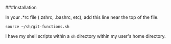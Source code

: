 ###Installation

In your .*rc file (.zshrc, .bashrc, etc), add this line near the top of the file.

```
source ~/sh/git-functions.sh
```

I have my shell scripts within a ```sh``` directory within my user's home directory.